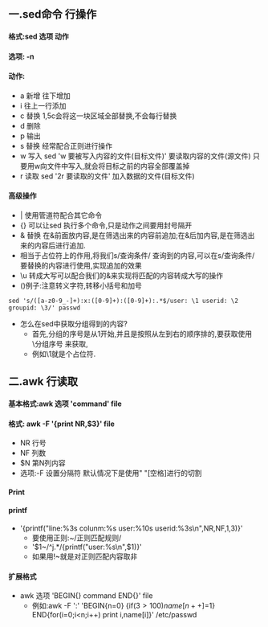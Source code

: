 ## 一.sed命令 行操作
#### 格式:sed 选项 动作
#### 选项: -n
#### 动作:
- a 新增 往下增加
- i 往上一行添加
- c 替换  1,5c会将这一块区域全部替换,不会每行替换
- d 删除
- p 输出
- s 替换 经常配合正则进行操作
- w 写入 sed 'w 要被写入内容的文件(目标文件)' 要读取内容的文件(源文件)
	   只要用w向文件中写入,就会将目标之前的内容全部覆盖掉
- r 读取 sed '2r 要读取的文件' 加入数据的文件(目标文件)

#### 高级操作
- | 使用管道符配合其它命令
- {} 可以让sed 执行多个命令,只是动作之间要用封号隔开
- & 替换 在&前面放内容,是在筛选出来的内容前追加;在&后加内容,是在筛选出来的内容后进行追加.
- 相当于占位符上的作用,将我们s/查询条件/ 查询到的内容,可以在s/查询条件/要替换的内容进行使用,实现追加的效果
- \u  转成大写可以配合我们的&来实现将匹配的内容转成大写的操作
- ()例子:注意转义字符,转移小括号和加号

```		
sed 's/([a-z0-9_-]+):x:([0-9]+):([0-9]+):.*$/user: \1 userid: \2 groupid: \3/' passwd
```

- 怎么在sed中获取分组得到的内容?
	- 首先,分组的序号是从1开始,并且是按照从左到右的顺序排的,要获取使用  \分组序号 来获取,
	- 例如\1就是个占位符.

## 二.awk  行读取
#### 基本格式:awk  选项 'command' file
#### 格式: awk -F '{print NR,$3}' file
- NR  行号
- NF  列数
- $N  第N列内容
- 选项:-F   设置分隔符  默认情况下是使用" "[空格]进行的切割

#### Print
#### printf
- '{printf("line:%3s colunm:%s user:%10s userid:%3s\n",NR,NF,$1,$3)}'
	- 要使用正则:~/正则匹配规则/
	- '$1~/^j.*/{printf("user:%s\n",$1)}'
	- 如果用!~就是对正则匹配内容取非
	
#### 扩展格式
- awk 选项 'BEGIN{} command END{}' file
	- 例如:awk -F ':' 'BEGIN{n=0} {if($3>100) name[n++]=$1} END{for(i=0;i<n;i++) print i,name[i]}' /etc/passwd
